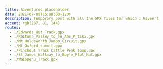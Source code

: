 ```yaml
---
title: Adventures placeholder
date: 2021-07-09T15:00:00+1200
description: Temporary post with all the GPX files for which I haven't written trip reports
accent: rgb(237, 81, 144)
routes:
  - ./Edwards_Hut_Track.gpx
  - ./Kaituna_Valley_to_Te_Ahu_P_tiki.gpx
  - ./Mt_Holdsworth_Jumbo_Circuit.gpx
  - ./Mt_Oxford_summit.gpx
  - ./Pinchgut_Track_Cattle_Peak_loop.gpx
  - ./St_James_Walkway_to_Boyle_Flat_Hut.gpx
  - ./Waiopehu_Track.gpx
---
```

